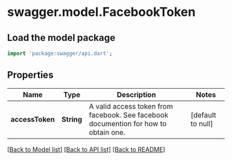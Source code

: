 # swagger.model.FacebookToken

## Load the model package
```dart
import 'package:swagger/api.dart';
```

## Properties
Name | Type | Description | Notes
------------ | ------------- | ------------- | -------------
**accessToken** | **String** | A valid access token from facebook. See facebook documention for how to obtain one. | [default to null]

[[Back to Model list]](../README.md#documentation-for-models) [[Back to API list]](../README.md#documentation-for-api-endpoints) [[Back to README]](../README.md)


